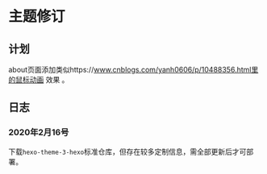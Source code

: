 # 主题修订

## 计划

about页面添加类似https://www.cnblogs.com/yanh0606/p/10488356.html里的鼠标动画 效果 。

## 日志

### 2020年2月16号

下载`hexo-theme-3-hexo`标准仓库，但存在较多定制信息，需全部更新后才可部署。